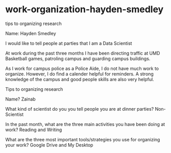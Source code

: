 # work-organization-hayden-smedley
tips to organizing research

Name: Hayden Smedley

I would like to tell people at parties that I am a Data Scientist

At work during the past three months I have been directing traffic at UMD Basketball games, patroling campus and guarding campus buildings.

As I work for campus police as a Police Aide, I do not have much work to organize. However, I do find a calender helpful for reminders. A strong knowledge of the campus and good people skills are also very helpful.


Tips to organizing research

Name? Zainab

What kind of scientist do you you tell people you are at dinner parties? Non-Scientist

In the past month, what are the three main activities you have been doing at work? Reading and Writing

What are the three most important tools/strategies you use for organizing your work? Google Drive and My Desktop
